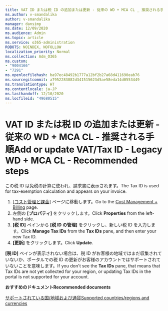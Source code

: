 ```yaml
---
title: VAT ID または税 ID の追加または更新 - 従来の WD + MCA CL _ 推奨される手順
ms.author: v-smandalika
author: v-smandalika
manager: dansimp
ms.date: 12/09/2020
ms.audience: Admin
ms.topic: article
ms.service: o365-administration
ROBOTS: NOINDEX, NOFOLLOW
localization_priority: Normal
ms.collection: Adm_O365
ms.custom:
- "9004166"
- "7291"
ms.openlocfilehash: ba97ec48492b1777a12bf2b27a68d411690eab76
ms.sourcegitcommit: a7952283882d341515623d5ae58eda14d0553449
ms.translationtype: HT
ms.contentlocale: ja-JP
ms.lasthandoff: 12/10/2020
ms.locfileid: "49680515"
---
```

# <a name="add-or-update-vattax-id---legacy-wd--mca-cl---recommended-steps"></a><span data-ttu-id="6ffd0-102">VAT ID または税 ID の追加または更新 - 従来の WD + MCA CL - 推奨される手順</span><span class="sxs-lookup"><span data-stu-id="6ffd0-102">Add or update VAT/Tax ID - Legacy WD + MCA CL - Recommended steps</span></span>

<span data-ttu-id="6ffd0-103">この税 ID は免税の計算に使われ、請求書に表示されます。</span><span class="sxs-lookup"><span data-stu-id="6ffd0-103">The Tax ID is used for tax-exemption calculation and appears on your invoice.</span></span>

1. <span data-ttu-id="6ffd0-104">[[コスト管理と課金]](https://ms.portal.azure.com/#blade/Microsoft_Azure_GTM/ModernBillingMenuBlade/Overview) ページに移動します。</span><span class="sxs-lookup"><span data-stu-id="6ffd0-104">Go to the [Cost Management + Billing](https://ms.portal.azure.com/#blade/Microsoft_Azure_GTM/ModernBillingMenuBlade/Overview) page.</span></span> 
2. <span data-ttu-id="6ffd0-105">左側の **[プロパティ]** をクリックします。</span><span class="sxs-lookup"><span data-stu-id="6ffd0-105">Click **Properties** from the left-hand side.</span></span> 
3. <span data-ttu-id="6ffd0-106">**[税 ID]** ペインから **[税 ID の管理]** をクリックし、新しい税 ID を入力します。</span><span class="sxs-lookup"><span data-stu-id="6ffd0-106">Click **Manage Tax IDs** from the **Tax IDs** pane, and then enter your new Tax ID.</span></span>
4. <span data-ttu-id="6ffd0-107">**[更新]** をクリックします。</span><span class="sxs-lookup"><span data-stu-id="6ffd0-107">Click **Update**.</span></span> 

<span data-ttu-id="6ffd0-108">**[税 ID]** ペインが表示されない場合は、税 ID がお客様の地域ではまだ収集されていないか、ポータルでの税 ID の更新がお客様のアカウントではサポートされていないことを意味します。</span><span class="sxs-lookup"><span data-stu-id="6ffd0-108">If you don't see the **Tax IDs** pane, that means that Tax IDs are not yet collected for your region, or updating Tax IDs in the portal is not supported for your account.</span></span>

<span data-ttu-id="6ffd0-109">**おすすめのドキュメント**</span><span class="sxs-lookup"><span data-stu-id="6ffd0-109">**Recommended documents**</span></span>

[<span data-ttu-id="6ffd0-110">サポートされている国/地域および通貨</span><span class="sxs-lookup"><span data-stu-id="6ffd0-110">Supported countries/regions and currencies</span></span>](https://azure.microsoft.com/pricing/faq/)

